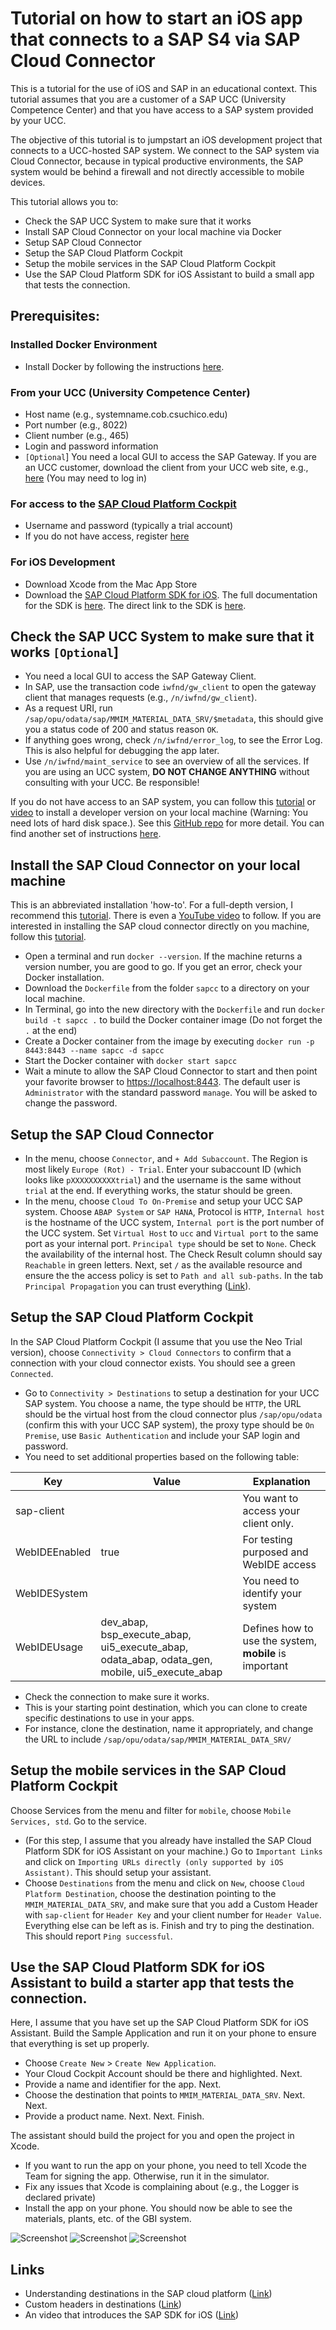 # Tutorial on how to start an iOS app that connects to a SAP S4 via SAP Cloud Connector

This is a tutorial for the use of iOS and SAP in an educational context. This tutorial assumes that you are a customer of a SAP UCC (University Competence Center) and that you have access to a SAP system provided by your UCC.

The objective of this tutorial is to jumpstart an iOS development project that connects to a UCC-hosted SAP system. We connect to the SAP system via Cloud Connector, because in typical productive environments, the SAP system would be behind a firewall and not directly accessible to mobile devices.

This tutorial allows you to:

* Check the SAP UCC System to make sure that it works
* Install SAP Cloud Connector on your local machine via Docker
* Setup SAP Cloud Connector
* Setup the SAP Cloud Platform Cockpit
* Setup the mobile services in the SAP Cloud Platform Cockpit
* Use the SAP Cloud Platform SDK for iOS Assistant to build a small app that tests the connection.

## Prerequisites:

### Installed Docker Environment

* Install Docker by following the instructions [here](https://hub.docker.com/editions/community/docker-ce-desktop-mac).

### From your UCC (University Competence Center)

* Host name (e.g., systemname.cob.csuchico.edu)
* Port number (e.g., 8022)
* Client number (e.g., 465)
* Login and password information
* `[Optional`] You need a local GUI to access the SAP Gateway. If you are an UCC customer, download the client from your UCC web site, e.g., [here](https://sap.cob.csuchico.edu/#/support/downloads) (You may need to log in)

### For access to the [SAP Cloud Platform Cockpit](https://account.hanatrial.ondemand.com/)

* Username and password (typically a trial account)
* If you do not have access, register [here](https://accounts.sap.com/ui/public/showRegisterForm?spName=https%3A%2F%2Fnwtrial.ondemand.com%2Fservices)

### For iOS Development

* Download Xcode from the Mac App Store
* Download the [SAP Cloud Platform SDK for iOS](https://developers.sap.com/topics/cloud-platform-sdk-for-ios.html). The full documentation for the SDK is [here](https://help.sap.com/viewer/product/SAP_CLOUD_PLATFORM_SDK_FOR_IOS/Latest/en-US). The direct link to the SDK is [here](https://www.sap.com/developer/trials-downloads/additional-downloads/sap-cloud-platform-sdk-for-ios-14485.html).

## Check the SAP UCC System to make sure that it works `[Optional`]

* You need a local GUI to access the SAP Gateway Client.
* In SAP, use the transaction code `iwfnd/gw_client` to open the gateway client that manages requests (e.g., `/n/iwfnd/gw_client`).
* As a request URI, run `/sap/opu/odata/sap/MMIM_MATERIAL_DATA_SRV/$metadata`, this should give you a status code of 200 and status reason `OK`.
* If anything goes wrong, check `/n/iwfnd/error_log`, to see the Error Log. This is also helpful for debugging the app later.
* Use `/n/iwfnd/maint_service` to see an overview of all the services. If you are using an UCC system, **DO NOT CHANGE ANYTHING** without consulting with your UCC. Be responsible!

If you do not have access to an SAP system, you can follow this [tutorial](https://blogs.sap.com/2018/05/30/installing-sap-nw-abap-into-docker/) or [video](https://www.youtube.com/watch?v=H0GEg8r7P48) to install a developer version on your local machine (Warning: You need lots of hard disk space.). See this [GitHub repo](https://github.com/nzamani/sap-nw-abap-trial-docker) for more detail. You can find another set of instructions [here](https://github.com/tobiashofmann/sap-nw-abap-docker).


## Install the SAP Cloud Connector on your local machine

This is an abbreviated installation 'how-to'. For a full-depth version, I recommend this [tutorial](https://github.com/nzamani/sap-cloud-connector-docker). There is even a [YouTube video](https://www.youtube.com/channel/UCKa6I2UD-R-fB9ygHxw37UA) to follow. If you are interested in installing the SAP cloud connector directly on you machine, follow this [tutorial](https://developers.sap.com/tutorials/cp-connectivity-install-cloud-connector.html).

* Open a terminal and run `docker --version`. If the machine returns a version number, you are good to go. If you get an error, check your Docker installation.
* Download the `Dockerfile` from the folder `sapcc` to a directory on your local machine.
* In Terminal, go into the new directory with the `Dockerfile` and run `docker build -t sapcc .` to build the Docker container image (Do not forget the `.` at the end)
* Create a Docker container from the image by executing `docker run -p 8443:8443 --name sapcc -d sapcc`
* Start the Docker container with `docker start sapcc`
* Wait a minute to allow the SAP Cloud Connector to start and then point your favorite browser to [https://localhost:8443](https://localhost:8443). The default user is `Administrator` with the standard password `manage`. You will be asked to change the password.

## Setup the SAP Cloud Connector
* In the menu, choose `Connector`, and `+ Add Subaccount`. The Region is most likely `Europe (Rot) - Trial`. Enter your subaccount ID (which looks like `pXXXXXXXXXXtrial`) and the username is the same without `trial` at the end. If everything works, the statur should be green.
* In the menu, choose `Cloud To On-Premise` and setup your UCC SAP system. Choose `ABAP System` or `SAP HANA`, Protocol is `HTTP`, `Internal host` is the hostname of the UCC system, `Internal port` is the port number of the UCC system. Set `Virtual Host` to `ucc` and `Virtual port` to the same port as your internal port. `Principal type` should be set to `None`. Check the availability of the internal host. The Check Result column should say `Reachable` in green letters. Next, set `/` as the available resource and ensure the the access policy is set to `Path and all sub-paths`. In the tab `Principal Propagation` you can trust everything ([Link](https://blogs.sap.com/2017/06/22/how-to-guide-principal-propagation-in-an-https-scenario/)).

## Setup the SAP Cloud Platform Cockpit

In the SAP Cloud Platform Cockpit (I assume that you use the Neo Trial version), choose `Connectivity > Cloud Connectors` to confirm that a connection with your cloud connector exists. You should see a green `Connected`.
* Go to `Connectivity > Destinations` to setup a destination for your UCC SAP system. You choose a name, the type should be `HTTP`, the URL should be the virtual host from the cloud connector plus `/sap/opu/odata` (confirm this with your UCC SAP system), the proxy type should be `On Premise`, use `Basic Authentication` and include your SAP login and password.
* You need to set additional properties based on the following table:

| Key | Value | Explanation |
|-----|-------|-------------|
|sap-client| <Your client number> | You want to access your client only.|
|WebIDEEnabled|true| For testing purposed and WebIDE access|
|WebIDESystem|<Your system id>| You need to identify your system|
|WebIDEUsage| dev_abap, bsp_execute_abap, ui5_execute_abap, odata_abap, odata_gen, mobile, ui5_execute_abap | Defines how to use the system, **mobile** is important|

* Check the connection to make sure it works.
* This is your starting point destination, which you can clone to create specific destinations to use in your apps.
* For instance, clone the destination, name it appropriately, and change the URL to include `/sap/opu/odata/sap/MMIM_MATERIAL_DATA_SRV/`

## Setup the mobile services in the SAP Cloud Platform Cockpit

Choose Services from the menu and filter for `mobile`, choose `Mobile Services, std`. Go to the service.

* (For this step, I assume that you already have installed the SAP Cloud Platform SDK for iOS Assistant on your machine.) Go to `Important Links` and click on `Importing URLs directly (only supported by iOS Assistant)`. This should setup your assistant.
* Choose `Destinations` from the menu and click on `New`, choose `Cloud Platform Destination`, choose the destination pointing to the `MMIM_MATERIAL_DATA_SRV`, and make sure that you add a Custom Header with `sap-client` for `Header Key` and your client number for `Header Value`. Everything else can be left as is. Finish and try to ping the destination. This should report `Ping successful`.

## Use the SAP Cloud Platform SDK for iOS Assistant to build a starter app that tests the connection.

Here, I assume that you have set up the SAP Cloud Platform SDK for iOS Assistant. Build the Sample Application and run it on your phone to ensure that everything is set up properly.

* Choose `Create New` > `Create New Application`.
* Your Cloud Cockpit Account should be there and highlighted. Next.
* Provide a name and identifier for the app. Next.
* Choose the destination that points to `MMIM_MATERIAL_DATA_SRV`. Next. Next.
* Provide a product name. Next. Next. Finish.

The assistant should build the project for you and open the project in Xcode.

* If you want to run the app on your phone, you need to tell Xcode the Team for signing the app. Otherwise, run it in the simulator.
* Fix any issues that Xcode is complaining about (e.g., the Logger is declared private)
* Install the app on your phone. You should now be able to see the materials, plants, etc. of the GBI system.

![Screenshot](https://github.com/mschermann/ios_sap_ucc/raw/master/img/SS1.jpg "Screenshot 1")
![Screenshot](https://github.com/mschermann/ios_sap_ucc/raw/master/img/SS2.jpg "Screenshot 2")
![Screenshot](https://github.com/mschermann/ios_sap_ucc/raw/master/img/SS3.jpg "Screenshot 3")

## Links

* Understanding destinations in the SAP cloud platform ([Link](https://blogs.sap.com/2018/03/09/understanding-destination-types-available-in-sap-cloud-platform-mobile-service/))
* Custom headers in destinations ([Link](https://answers.sap.com/questions/707778/denying-feature-access.html))
* An video that introduces the SAP SDK for iOS ([Link](https://videos.cdn.sap.com/mobile/2017/sap-cloud-platform-sdk-for-ios-intro-mob.mp4
))

